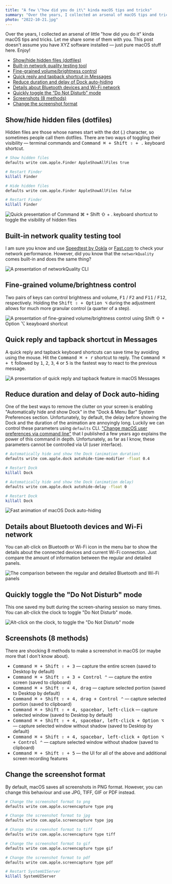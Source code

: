 ```yaml
---
title: "A few \"how did you do it\" kinda macOS tips and tricks"
summary: "Over the years, I collected an arsenal of macOS tips and tricks. Let me share some of them with you. This post doesn't assume you have XYZ software installed — just pure macOS stuff here."
photo: "2022-10-21.jpg"
---
```


Over the years, I collected an arsenal of little "how did you do it" kinda macOS tips and tricks. Let me share some of them with you. This post doesn't assume you have XYZ software installed — just pure macOS stuff here. Enjoy!

- [Show/hide hidden files (dotfiles)](#showhide-hidden-files-dotfiles)
- [Built-in network quality testing tool](#built-in-network-quality-testing-tool)
- [Fine-grained volume/brightness control](#fine-grained-volumebrightness-control)
- [Quick reply and tapback shortcut in Messages](#quick-reply-and-tapback-shortcut-in-messages)
- [Reduce duration and delay of Dock auto-hiding](#reduce-duration-and-delay-of-dock-auto-hiding)
- [Details about Bluetooth devices and Wi-Fi network](#details-about-bluetooth-devices-and-wi-fi-network)
- [Quickly toggle the “Do Not Disturb” mode](#quickly-toggle-the-do-not-disturb-mode)
- [Screenshots (8 methods)](#screenshots-8-methods)
- [Change the screenshot format](#change-the-screenshot-format)

## Show/hide hidden files (dotfiles)

Hidden files are those whose names start with the dot (.) character, so sometimes people call them dotfiles. There are two ways of toggling their visibility — terminal commands and <kbd>Command ⌘ + Shift ⇧ + .</kbd> keyboard shortcut.

```bash
# Show hidden files
defaults write com.apple.Finder AppleShowAllFiles true

# Restart Finder
killall Finder
```

```bash
# Hide hidden files
defaults write com.apple.Finder AppleShowAllFiles false

# Restart Finder
killall Finder
```

![Quick presentation of Command ⌘ + Shift ⇧ + . keyboard shortcut to toggle the visibility of hidden files](/photos/2022-10-21-1.gif)

## Built-in network quality testing tool

I am sure you know and use [Speedtest by Ookla](https://www.speedtest.net) or [Fast.com](https://fast.com) to check your network performance. However, did you know that the `networkQuality` comes built-in and does the same thing?

![A presentation of networkQuality CLI](/photos/2022-10-21-2.gif)

## Fine-grained volume/brightness control

Two pairs of keys can control brightness and volume, <kbd>F1</kbd> /  <kbd>F2</kbd> and <kbd>F11</kbd> / <kbd>F12</kbd>, respectively. Holding the <kbd>Shift ⇧ + Option ⌥</kbd> during the adjustment allows for much more granular control (a quarter of a step).

![A presentation of fine-grained volume/brightness control using Shift ⇧ + Option ⌥ keayboard shortcut](/photos/2022-10-21-3.gif)

## Quick reply and tapback shortcut in Messages

A quick reply and tapback keyboard shortcuts can save time by avoiding using the mouse. Hit the <kbd>Command ⌘ + r</kbd> shortcut to reply. The <kbd>Command ⌘ + t</kbd> followed by <kbd>1</kbd>, <kbd>2</kbd>, <kbd>3</kbd>, <kbd>4</kbd> or <kbd>5</kbd> is the fastest way to react to the previous message.

![A presentation of quick reply and tapback feature in macOS Messages](/photos/2022-10-21-4.gif)

## Reduce duration and delay of Dock auto-hiding

One of the best ways to remove the clutter on your screen is enabling "Automatically hide and show Dock" in the "Dock & Menu Bar" System Preferences section. Unfortunately, by default, the delay before showing the Dock and the duration of the animation are annoyingly long. Luckily we can control these parameters using `defaults` CLI. ["Change macOS user preferences via command line"](/change-macos-user-preferences-via-command-line/) that I published a few years ago explains the power of this command in depth. Unfortunately, as far as I know, these parameters cannot be controlled via UI (user interface).

```bash
# Automatically hide and show the Dock (animation duration)
defaults write com.apple.dock autohide-time-modifier -float 0.4

# Restart Dock
killall Dock
```

```bash
# Automatically hide and show the Dock (animation delay)
defaults write com.apple.dock autohide-delay -float 0

# Restart Dock
killall Dock
```

![Fast animation of macOS Dock auto-hiding](/photos/2022-10-21-5.gif)

## Details about Bluetooth devices and Wi-Fi network

You can alt-click on Bluetooth or Wi-Fi icon in the menu bar to show the details about the connected devices and current Wi-Fi connection. Just compare the amount of information between the regular and detailed panels.


![The comparison between the regular and detailed Bluetooth and Wi-Fi panels](/photos/2022-10-21-6.png)

## Quickly toggle the "Do Not Disturb" mode

This one saved my butt during the screen-sharing session so many times. You can alt-click the clock to toggle "Do Not Disturb" mode.


![Alt-click on the clock, to toggle the "Do Not Disturb" mode](/photos/2022-10-21-7.gif)

## Screenshots (8 methods)

There are shocking 8 methods to make a screenshot in macOS (or maybe more that I don't know about).

- <kbd>Command ⌘ + Shift ⇧ + 3</kbd> — capture the entire screen (saved to Desktop by default)
- <kbd>Command ⌘ + Shift ⇧ + 3 + Control ⌃</kbd>  — capture the entire screen (saved to clipboard)
- <kbd>Command ⌘ + Shift ⇧ + 4, drag</kbd> — capture selected portion (saved to Desktop by default)
- <kbd>Command ⌘ + Shift ⇧ + 4, drag + Control ⌃</kbd> — capture selected portion (saved to clipboard)
- <kbd>Command ⌘ + Shift ⇧ + 4, spacebar, left-click</kbd> — capture selected window (saved to Desktop by default)
- <kbd>Command ⌘ + Shift ⇧ + 4, spacebar, left-click + Option ⌥</kbd> — capture selected window without shadow (saved to Desktop by default)
- <kbd>Command ⌘ + Shift ⇧ + 4, spacebar, left-click + Option ⌥ + Control ⌃</kbd> — capture selected window without shadow (saved to clipboard)
- <kbd>Command ⌘ + Shift ⇧ + 5</kbd> — the UI for all of the above and additional screen recording features

## Change the screenshot format

By default, macOS saves all screenshots in PNG format. However, you can change this behaviour and use JPG, TIFF, GIF or PDF instead.

```bash
# Change the screenshot format to png
defaults write com.apple.screencapture type png

# Change the screenshot format to jpg
defaults write com.apple.screencapture type jpg

# Change the screenshot format to tiff
defaults write com.apple.screencapture type tiff

# Change the screenshot format to gif
defaults write com.apple.screencapture type gif

# Change the screenshot format to pdf
defaults write com.apple.screencapture type pdf

# Restart SystemUIServer
killall SystemUIServer
```
